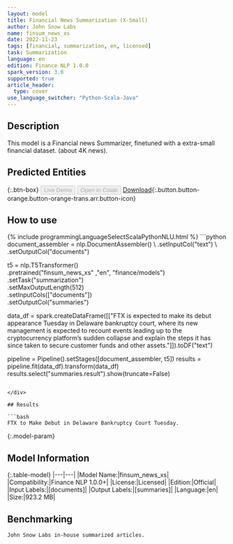 ```yaml
---
layout: model
title: Financial News Summarization (X-Small)
author: John Snow Labs
name: finsum_news_xs
date: 2022-11-23
tags: [financial, summarization, en, licensed]
task: Summarization
language: en
edition: Finance NLP 1.0.0
spark_version: 3.0
supported: true
article_header:
  type: cover
use_language_switcher: "Python-Scala-Java"
---
```


## Description

This model is a Financial news Summarizer, finetuned with a extra-small financial dataset. (about 4K news).

## Predicted Entities



{:.btn-box}
<button class="button button-orange" disabled>Live Demo</button>
<button class="button button-orange" disabled>Open in Colab</button>
[Download](https://s3.amazonaws.com/auxdata.johnsnowlabs.com/finance/models/finsum_news_xs_en_1.0.0_3.0_1669213220483.zip){:.button.button-orange.button-orange-trans.arr.button-icon}

## How to use



<div class="tabs-box" markdown="1">
{% include programmingLanguageSelectScalaPythonNLU.html %}
```python
document_assembler = nlp.DocumentAssembler() \
    .setInputCol("text") \
    .setOutputCol("documents")

t5 = nlp.T5Transformer() \
    .pretrained("finsum_news_xs" ,"en", "finance/models") \
    .setTask("summarization")\
    .setMaxOutputLength(512)\
    .setInputCols(["documents"]) \
    .setOutputCol("summaries")

data_df = spark.createDataFrame([["FTX is expected to make its debut appearance Tuesday in Delaware bankruptcy court, where its new management is expected to recount events leading up to the cryptocurrency platform’s sudden collapse and explain the steps it has since taken to secure customer funds and other assets."]]).toDF("text")

pipeline = Pipeline().setStages([document_assembler, t5])
results = pipeline.fit(data_df).transform(data_df)
results.select("summaries.result").show(truncate=False)
```

</div>

## Results

```bash
FTX to Make Debut in Delaware Bankruptcy Court Tuesday.
```

{:.model-param}
## Model Information

{:.table-model}
|---|---|
|Model Name:|finsum_news_xs|
|Compatibility:|Finance NLP 1.0.0+|
|License:|Licensed|
|Edition:|Official|
|Input Labels:|[documents]|
|Output Labels:|[summaries]|
|Language:|en|
|Size:|923.2 MB|

## Benchmarking

```bash
John Snow Labs in-house summarized articles.
```